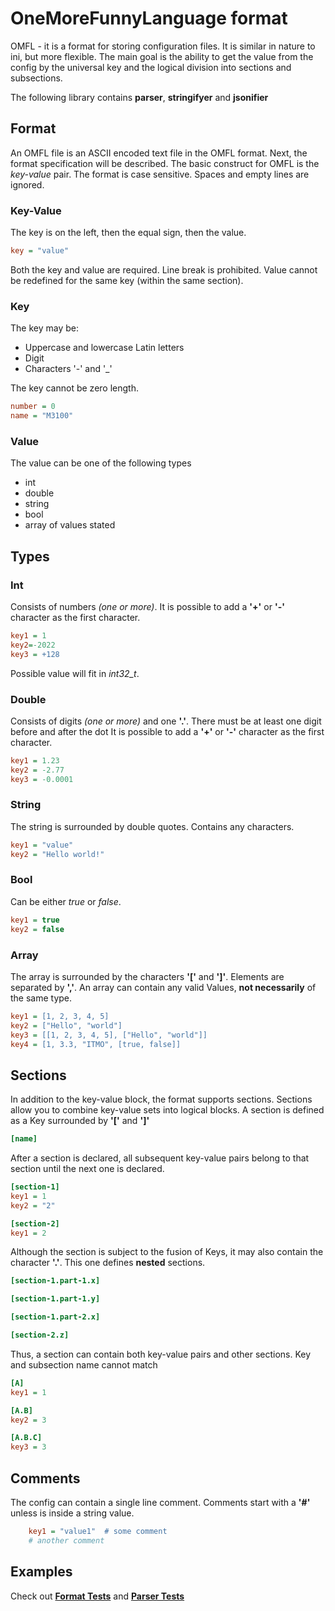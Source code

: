 # OneMoreFunnyLanguage format

OMFL - it is a format for storing configuration files. It is similar in nature to ini, but more flexible. The main goal is the ability to get the value from the config by the universal key and the logical division into sections and subsections.

The following library contains **parser**, **stringifyer** and **jsonifier**

## Format

An OMFL file is an ASCII encoded text file in the OMFL format. Next, the format specification will be described. The basic construct for OMFL is the _key-value_ pair.
The format is case sensitive. Spaces and empty lines are ignored.

### Key-Value

The key is on the left, then the equal sign, then the value.

```ini
key = "value"
```

Both the key and value are required. Line break is prohibited.
Value cannot be redefined for the same key (within the same section).

### Key

The key may be:

- Uppercase and lowercase Latin letters
- Digit
- Characters '-' and '\_'

The key cannot be zero length.

```ini
number = 0
name = "M3100"
```

### Value

The value can be one of the following types

- int
- double
- string
- bool
- array of values stated

## Types

### Int

Consists of numbers _(one or more)_. It is possible to add a **'+'** or **'-'** character as the first character.

```ini
key1 = 1
key2=-2022
key3 = +128
```

Possible value will fit in _int32_t_.

### Double

Consists of digits _(one or more)_ and one **'.'**. There must be at least one digit before and after the dot
It is possible to add a **'+'** or **'-'** character as the first character.

```ini
key1 = 1.23
key2 = -2.77
key3 = -0.0001
```

### String

The string is surrounded by double quotes. Contains any characters.

```ini
key1 = "value"
key2 = "Hello world!"
```

### Bool

Can be either _true_ or _false_.

```ini
key1 = true
key2 = false
```

### Array

The array is surrounded by the characters **'['** and **']'**. Elements are separated by **','**.
An array can contain any valid Values, **not necessarily** of the same type.

```ini
key1 = [1, 2, 3, 4, 5]
key2 = ["Hello", "world"]
key3 = [[1, 2, 3, 4, 5], ["Hello", "world"]]
key4 = [1, 3.3, "ITMO", [true, false]]
```

## Sections

In addition to the key-value block, the format supports sections. Sections allow you to combine key-value sets into logical blocks.
A section is defined as a Key surrounded by **'['** and **']'**

```ini
[name]
```

After a section is declared, all subsequent key-value pairs belong to that section until the next one is declared.

```ini
[section-1]
key1 = 1
key2 = "2"

[section-2]
key1 = 2
```

Although the section is subject to the fusion of Keys, it may also contain the character **'.'**.
This one defines **nested** sections.

```ini
[section-1.part-1.x]

[section-1.part-1.y]

[section-1.part-2.x]

[section-2.z]
```

Thus, a section can contain both key-value pairs and other sections. Key and subsection name cannot match

```ini
[A]
key1 = 1

[A.B]
key2 = 3

[A.B.C]
key3 = 3
```

## Comments

The config can contain a single line comment. Comments start with a **'#'** unless is inside a string value.

```ini
    key1 = "value1"  # some comment
    # another comment
```

## Examples

Check out **[Format Tests](./tests/test_format.cpp)** and **[Parser Tests](./tests/test_parser.cpp)**
